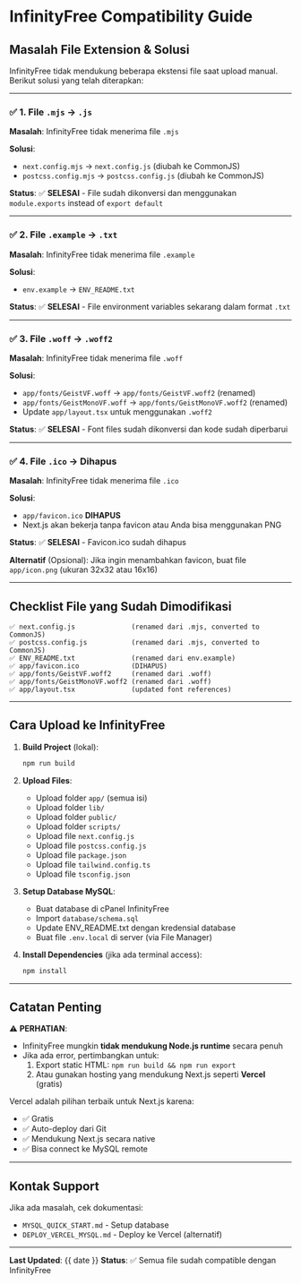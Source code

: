 # InfinityFree Compatibility Guide

## Masalah File Extension & Solusi

InfinityFree tidak mendukung beberapa ekstensi file saat upload manual. Berikut solusi yang telah diterapkan:

---

### ✅ 1. File `.mjs` → `.js`

**Masalah**: InfinityFree tidak menerima file `.mjs`

**Solusi**: 
- `next.config.mjs` → `next.config.js` (diubah ke CommonJS)
- `postcss.config.mjs` → `postcss.config.js` (diubah ke CommonJS)

**Status**: ✅ **SELESAI** - File sudah dikonversi dan menggunakan `module.exports` instead of `export default`

---

### ✅ 2. File `.example` → `.txt`

**Masalah**: InfinityFree tidak menerima file `.example`

**Solusi**:
- `env.example` → `ENV_README.txt`

**Status**: ✅ **SELESAI** - File environment variables sekarang dalam format `.txt`

---

### ✅ 3. File `.woff` → `.woff2`

**Masalah**: InfinityFree tidak menerima file `.woff`

**Solusi**:
- `app/fonts/GeistVF.woff` → `app/fonts/GeistVF.woff2` (renamed)
- `app/fonts/GeistMonoVF.woff` → `app/fonts/GeistMonoVF.woff2` (renamed)
- Update `app/layout.tsx` untuk menggunakan `.woff2`

**Status**: ✅ **SELESAI** - Font files sudah dikonversi dan kode sudah diperbarui

---

### ✅ 4. File `.ico` → Dihapus

**Masalah**: InfinityFree tidak menerima file `.ico`

**Solusi**:
- `app/favicon.ico` **DIHAPUS**
- Next.js akan bekerja tanpa favicon atau Anda bisa menggunakan PNG

**Status**: ✅ **SELESAI** - Favicon.ico sudah dihapus

**Alternatif** (Opsional):
Jika ingin menambahkan favicon, buat file `app/icon.png` (ukuran 32x32 atau 16x16)

---

## Checklist File yang Sudah Dimodifikasi

```
✅ next.config.js              (renamed dari .mjs, converted to CommonJS)
✅ postcss.config.js           (renamed dari .mjs, converted to CommonJS)
✅ ENV_README.txt              (renamed dari env.example)
✅ app/favicon.ico             (DIHAPUS)
✅ app/fonts/GeistVF.woff2     (renamed dari .woff)
✅ app/fonts/GeistMonoVF.woff2 (renamed dari .woff)
✅ app/layout.tsx              (updated font references)
```

---

## Cara Upload ke InfinityFree

1. **Build Project** (lokal):
   ```bash
   npm run build
   ```

2. **Upload Files**:
   - Upload folder `app/` (semua isi)
   - Upload folder `lib/`
   - Upload folder `public/`
   - Upload folder `scripts/`
   - Upload file `next.config.js`
   - Upload file `postcss.config.js`
   - Upload file `package.json`
   - Upload file `tailwind.config.ts`
   - Upload file `tsconfig.json`

3. **Setup Database MySQL**:
   - Buat database di cPanel InfinityFree
   - Import `database/schema.sql`
   - Update ENV_README.txt dengan kredensial database
   - Buat file `.env.local` di server (via File Manager)

4. **Install Dependencies** (jika ada terminal access):
   ```bash
   npm install
   ```

---

## Catatan Penting

⚠️ **PERHATIAN**: 
- InfinityFree mungkin **tidak mendukung Node.js runtime** secara penuh
- Jika ada error, pertimbangkan untuk:
  1. Export static HTML: `npm run build && npm run export`
  2. Atau gunakan hosting yang mendukung Next.js seperti **Vercel** (gratis)

Vercel adalah pilihan terbaik untuk Next.js karena:
- ✅ Gratis
- ✅ Auto-deploy dari Git
- ✅ Mendukung Next.js secara native
- ✅ Bisa connect ke MySQL remote

---

## Kontak Support

Jika ada masalah, cek dokumentasi:
- `MYSQL_QUICK_START.md` - Setup database
- `DEPLOY_VERCEL_MYSQL.md` - Deploy ke Vercel (alternatif)

---

**Last Updated**: {{ date }}
**Status**: ✅ Semua file sudah compatible dengan InfinityFree
